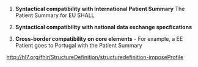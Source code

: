 


1. **Syntactical compatibility with International Patient Summary**
   The Patient Summary for EU SHALL 

1. **Syntactical compatibility with national data exchange specfications**

1. **Cross-border compatibility on core elements** -
    For example, a EE Patient goes to Portugal with the Patient Summary 



http://hl7.org/fhir/StructureDefinition/structuredefinition-imposeProfile

